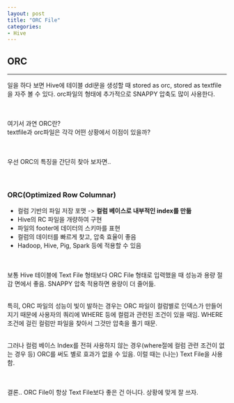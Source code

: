 ```yaml
---
layout: post
title: "ORC File"
categories:
- Hive
---
```


## ORC
---
일을 하다 보면 Hive에 테이블 ddl문을 생성할 때 stored as orc, stored as textfile을 자주 볼 수 있다. orc파일의 형태에 추가적으로 SNAPPY 압축도 많이 사용한다.<br/><br/><br/>

여기서 과연 ORC란? <br/>
textfile과 orc파일은 각각 어떤 상황에서 이점이 있을까?<br/><br/><br/>

우선 ORC의 특징을 간단히 찾아 보자면..<br/><br/><br/>


### ORC(Optimized Row Columnar)
-	컬럼 기반의 파일 저장 포맷 -> **컬럼 베이스로 내부적인 index를 만듦**
-	Hive의 RC 파일을 개량하여 구현
-	파일의 footer에 데이터의 스키마를 표현
-	컬럼의 데이터를 빠르게 찾고, 압축 효율이 좋음
-	Hadoop, Hive, Pig, Spark 등에 적용할 수 있음<br/><br/><br/>

보통 Hive 테이블에 Text File 형태보다 ORC File 형태로 입력했을 때 성능과 용량 절감 면에서 좋음. SNAPPY 압축 적용하면 용량이 더 줄어듦.<br/><br/>

특히, ORC 파일의 성능이 빛이 발하는 경우는 ORC 파일이 컬럼별로 인덱스가 만들어지기 때문에 사용자의 쿼리에 WHERE 등에 컬럼과 관련된 조건이 있을 때임. WHERE 조건에 걸린 컬럼만 파일을 찾아서 그것만 압축을 풀기 때문.<br/><br/>

그러나 컬럼 베이스 Index를 전혀 사용하지 않는 경우(where절에 컬럼 관련 조건이 없는 경우 등) ORC를 써도 별로 효과가 없을 수 있음. 이럴 때는 (나는) Text File을 사용함.<br/><br/><br/>

결론.. ORC File이 항상 Text File보다 좋은 건 아니다. 상황에 맞게 잘 쓰자.
